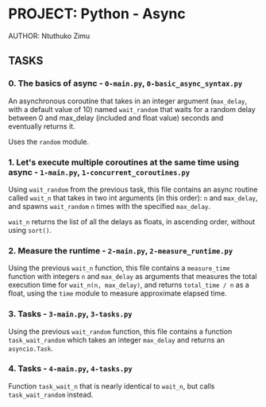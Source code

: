 # PROJECT: Python - Async

AUTHOR: Ntuthuko Zimu

## TASKS

### 0. The basics of async - `0-main.py`, `0-basic_async_syntax.py`

An asynchronous coroutine that takes in an integer argument (`max_delay`, with a default value of 10) named `wait_random` that waits for a random delay between 0 and max_delay (included and float value) seconds and eventually returns it.

Uses the `random` module.

### 1. Let's execute multiple coroutines at the same time using async - `1-main.py`, `1-concurrent_coroutines.py`

Using `wait_random` from the previous task, this file contains an async routine called `wait_n` that takes in two int arguments (in this order): `n` and `max_delay`, and spawns `wait_random` `n` times with the specified `max_delay`.

`wait_n` returns the list of all the delays as floats, in ascending order, without using `sort()`.

### 2. Measure the runtime - `2-main.py`, `2-measure_runtime.py`

Using the previous `wait_n` function, this file contains a `measure_time` function with integers `n` and `max_delay` as arguments that measures the total execution time for `wait_n(n, max_delay)`, and returns `total_time / n` as a float, using the `time` module to measure approximate elapsed time.

### 3. Tasks - `3-main.py`, `3-tasks.py`

Using the previous `wait_random` function, this file contains a function `task_wait_random` which takes an integer `max_delay` and returns an `asyncio.Task`.

### 4. Tasks - `4-main.py`, `4-tasks.py`

Function `task_wait_n` that is nearly identical to `wait_n`, but calls `task_wait_random` instead.
